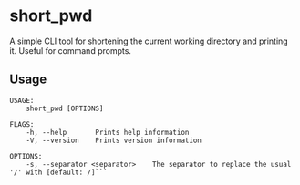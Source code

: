 # short_pwd
A simple CLI tool for shortening the current working directory and printing it. Useful for command prompts.

## Usage

```
USAGE:
    short_pwd [OPTIONS]

FLAGS:
    -h, --help       Prints help information
    -V, --version    Prints version information

OPTIONS:
    -s, --separator <separator>    The separator to replace the usual '/' with [default: /]```
